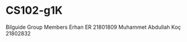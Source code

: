 # CS102-g1K
Bilguide
Group Members
Erhan ER                  21801809
Muhammet Abdullah Koç     21802832